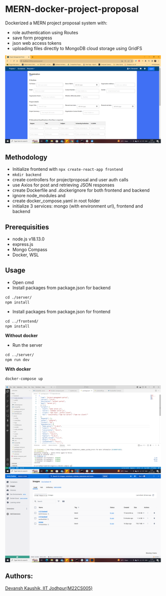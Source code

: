 # MERN-docker-project-proposal
Dockerized a MERN project proposal system with:
- role authentication using Routes
- save form progress
- json web access tokens
- uploading files directly to MongoDB cloud storage using GridFS 

![webAppImage](./images/2.png)

## Methodology
- Initialize frontend with ```npx create-react-app frontend```
- ```mkdir backend```
- create controllers for projectproposal and user auth calls
- use Axios for post and retrieving JSON responses
- create Dockerfile and .dockerignore for both frontend and backend
- ignore node_modules and
- create docker_compose.yaml in root folder
- initialize 3 services: mongo (with environment url), frontend and backend     

## Prerequisities
- node.js v18.13.0
- express.js
- Mongo Compass
- Docker, WSL

## Usage

- Open cmd
- Install packages from package.json for backend
```
cd ./server/
npm install
```

- Install packages from package.json for frontend
```
cd ../frontend/
npm install
```

<b> Without docker </b>
- Run the server
```
cd ../server/
npm run dev
```

<b>With docker</b>
```
docker-compose up
```

![vscode](./images/1.png)
![docker](./images/3.png)

## Authors:
[Devansh Kaushik, IIT Jodhpur(M22CS005)](https://github.com/valkyron)
